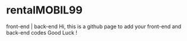 # rentalMOBIL99
front-end | back-end
Hi, this is a github page to add your front-end and back-end codes
Good Luck !
